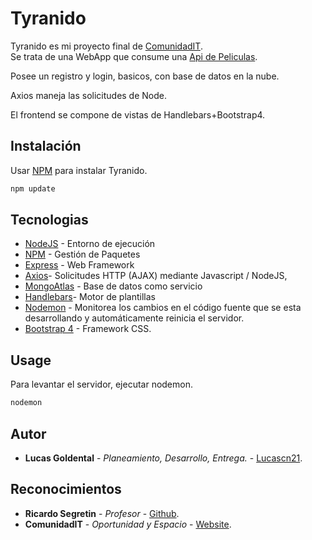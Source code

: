 # Tyranido
Tyranido es mi proyecto final de [ComunidadIT](http://www.comunidadit.org).																																																														
 Se trata de una WebApp que consume una [Api de Peliculas](https://www.omdbapi.com).
	
 Posee un registro y login, basicos, con base de datos en la nube.
	
 Axios maneja las solicitudes de Node.
	
 El frontend se compone de vistas de Handlebars+Bootstrap4.
 

## Instalación
Usar [NPM](https://www.npmjs.com) para instalar Tyranido.
```bash
npm update
```

## Tecnologias

* [NodeJS](https://nodejs.org/en/) -  Entorno de ejecución
* [NPM](https://www.npmjs.com) - Gestión de Paquetes
* [Express](https://expressjs.com) - Web Framework
* [Axios](https://github.com/axios/axios)- Solicitudes HTTP (AJAX) mediante Javascript / NodeJS,
* [MongoAtlas](https://www.mongodb.com/cloud/atlas) - Base de datos como servicio 
* [Handlebars](https://handlebarsjs.com)- Motor de plantillas
* [Nodemon](https://www.npmjs.com/package/nodemon) - Monitorea los cambios en el código fuente que se esta desarrollando y automáticamente reinicia el servidor.
* [Bootstrap 4](https://getbootstrap.com) - Framework CSS.

## Usage
Para levantar el servidor, ejecutar nodemon.
```python
nodemon
```

## Autor
* **Lucas Goldental** - *Planeamiento, Desarrollo, Entrega.* - [Lucascn21](https://github.com/Lucascn21).



## Reconocimientos
* **Ricardo Segretin** - *Profesor* - [Github](https://github.com/rsegretin).
* **ComunidadIT** - *Oportunidad y Espacio* - [Website](http://www.comunidadit.org).
